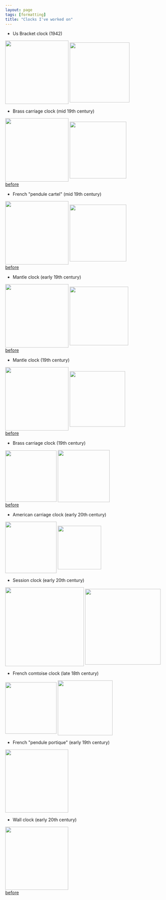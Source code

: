 ```yaml
---
layout: page
tags: [formatting]
title: "Clocks I've worked on"
---
```

* Us Bracket clock (1942)

<a ><img src="http://gtendas.github.io/orologi/bracket1a.jpg" align="center" width="201" ></a>   <a ><img src="http://gtendas.github.io/orologi/bracket1b.jpg" align="center" width="190" ></a>  


* Brass carriage clock (mid 19th century)

<a ><img src="http://gtendas.github.io/orologi/carriage2a.jpg" align="center" width="201" ></a>   <a ><img src="http://gtendas.github.io/orologi/carriage2c.jpg" align="center" width="180" ></a>   
[before](http://gtendas.github.io/orologi/carriage2old.jpg)

* French "pendule cartel" (mid 19th century)

<a ><img src="http://gtendas.github.io/orologi/cartel1.jpg" align="center" width="201" ></a>   <a ><img src="http://gtendas.github.io/orologi/cartel2.jpg" align="center" width="180" ></a>   
[before](http://gtendas.github.io/orologi/carterlold.jpg)


* Mantle clock (early 19th century)

<a ><img src="http://gtendas.github.io/orologi/French2.jpg" align="center" width="201" ></a>   <a ><img src="http://gtendas.github.io/orologi/French2b.jpg" align="center" width="186" ></a>   
[before](http://gtendas.github.io/orologi/French2c.jpg)

* Mantle clock (19th century)

<a ><img src="http://gtendas.github.io/orologi/French1.jpg" align="center" width="201" ></a>   <a ><img src="http://gtendas.github.io/orologi/French1b.jpg" align="center" width="176" ></a>   
[before](http://gtendas.github.io/orologi/French1c.jpg)


* Brass carriage clock (19th century)

<a ><img src="http://gtendas.github.io/orologi/carriage1.jpg" align="center" width="163" ></a>   <a ><img src="http://gtendas.github.io/orologi/carriage1b.jpg" align="center" width="165" ></a>   
[before](http://gtendas.github.io/orologi/carriageold1.jpg)

* American carriage clock (early 20th century)

 <a ><img src="http://gtendas.github.io/orologi/carriage2.jpg" align="center" width="163" ></a>   <a ><img src="http://gtendas.github.io/orologi/carriage2b.jpg" align="center" width="138" ></a>   

* Session clock (early 20th century)

<a ><img src="http://gtendas.github.io/orologi/mantle.jpg" align="center" width="250" ></a>   <a ><img src="http://gtendas.github.io/orologi/mantle1b.jpg" align="center" width="240" ></a>  

* French comtoise clock (late 18th century)

<a ><img src="http://gtendas.github.io/orologi/comtoise.jpg" align="center" width="163" ></a>   <a ><img src="http://gtendas.github.io/orologi/comtoiseb.jpg" align="center" width="174" ></a>  

* French "pendule portique" (early 19th century)

<a ><img src="http://gtendas.github.io/orologi/napoleon.jpg" align="center" width="200" ></a>  


* Wall clock (early 20th century)

<a ><img src="http://gtendas.github.io/orologi/pendolo1.jpg" align="center" width="200" ></a>   
[before](http://gtendas.github.io/orologi/pendoloold.jpg)
